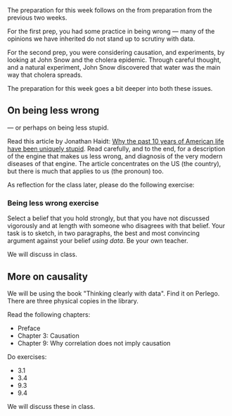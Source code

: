 The preparation for this week follows on the from preparation
from the previous two weeks.

For the first prep, you had some practice in being wrong — many
of the opinions we have inherited do not stand up to scrutiny
with data.

For the second prep, you were considering causation, and
experiments, by looking at John Snow and the cholera epidemic.
Through careful thought, and a natural experiment, John Snow
discovered that water was the main way that cholera spreads.

The preparation for this week goes a bit deeper into both these
issues.

## On being less wrong

— or perhaps on being less stupid.

Read this article by Jonathan Haidt: [Why the past 10 years of American
life have been uniquely
stupid](https://www.theatlantic.com/magazine/archive/2022/05/social-media-democracy-trust-babel/629369/).
Read carefully, and to the end, for a description of the engine that makes
us less wrong, and diagnosis of the very modern diseases of that engine.
The article concentrates on the US (the country), but there is much that
applies to us (the pronoun) too.

As reflection for the class later, please do the following exercise:

### Being less wrong exercise

Select a belief that you hold strongly, but that you have not
discussed vigorously and at length with someone who disagrees
with that belief.  Your task is to sketch, in two paragraphs, the
best and most convincing argument against your belief *using
data*.  Be your own teacher.

We will discuss in class.

## More on causality

We will be using the book "Thinking clearly with data".   Find it
on Perlego.  There are three physical copies in the library.

Read the following chapters:

* Preface
* Chapter 3: Causation
* Chapter 9: Why correlation does not imply causation

Do exercises:

* 3.1
* 3.4
* 9.3
* 9.4

We will discuss these in class.
